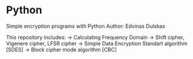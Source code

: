 # Python
Simple encryption programs with Python
Author: Edvinas Dulskas

This repository includes:
-> Calculating Frequency Domain 
-> Shift cipher, Vigenere cipher, LFSR cipher
-> Simple Data Encryption Standart algorithm [SDES]
-> Block cipher mode algorithm [CBC]
